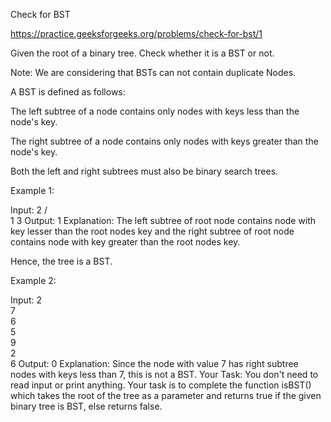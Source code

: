 Check for BST
 
https://practice.geeksforgeeks.org/problems/check-for-bst/1

Given the root of a binary tree. Check whether it is a BST or not.

Note: We are considering that BSTs can not contain duplicate Nodes.


A BST is defined as follows:


The left subtree of a node contains only nodes with keys less than the node's key.

The right subtree of a node contains only nodes with keys greater than the node's key.

Both the left and right subtrees must also be binary search trees.
 

Example 1:

Input:
   2
 /    \
1      3
Output: 1 
Explanation: 
The left subtree of root node contains node with key lesser than the root nodes key and  the right subtree of root node contains node  with key greater than the root nodes key.

Hence, the tree is a BST.

Example 2:

Input:
  2
   \
    7
     \
      6
       \
        5
         \
          9
           \
            2
             \
              6
Output: 0 
Explanation: 
Since the node with value 7 has right subtree 
nodes with keys less than 7, this is not a BST.
Your Task:
You don't need to read input or print anything. Your task is to complete the function isBST() which takes the root of the tree as a parameter and returns true if the given binary tree is BST, else returns false. 
